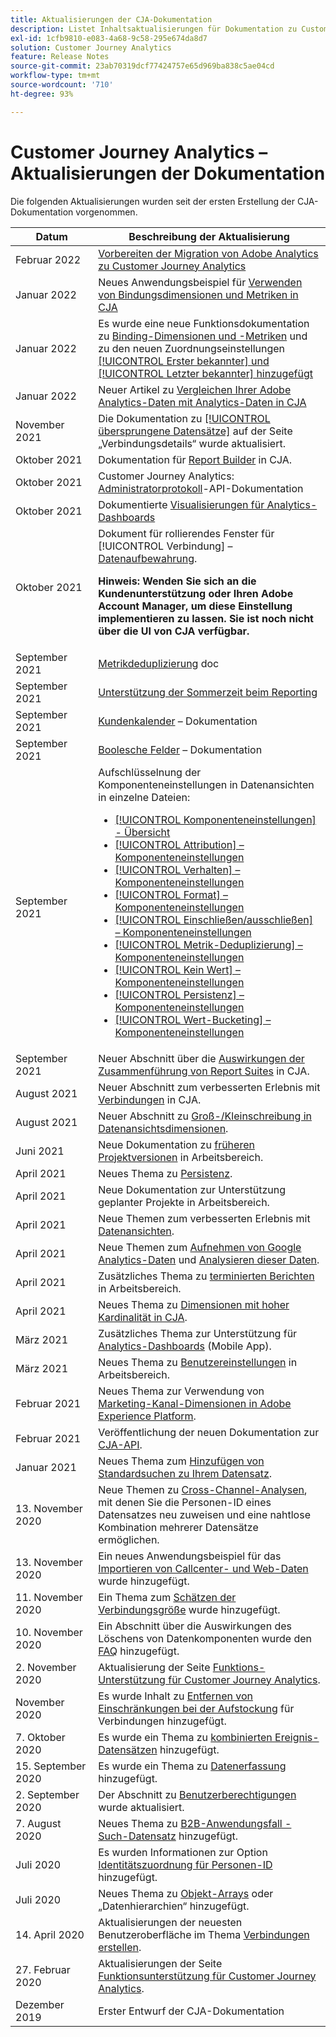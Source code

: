 ```yaml
---
title: Aktualisierungen der CJA-Dokumentation
description: Listet Inhaltsaktualisierungen für Dokumentation zu Customer Journey Analytics auf, die seit Dezember 2019 erfolgt sind.
exl-id: 1cfb9810-e083-4a68-9c58-295e674da8d7
solution: Customer Journey Analytics
feature: Release Notes
source-git-commit: 23ab70319dcf77424757e65d969ba838c5ae04cd
workflow-type: tm+mt
source-wordcount: '710'
ht-degree: 93%

---
```


# Customer Journey Analytics – Aktualisierungen der Dokumentation

Die folgenden Aktualisierungen wurden seit der ersten Erstellung der CJA-Dokumentation vorgenommen.

| Datum | Beschreibung der Aktualisierung |
| --- | --- |
| Februar 2022 | [Vorbereiten der Migration von Adobe Analytics zu Customer Journey Analytics](https://experienceleague.adobe.com/docs/analytics-platform/using/cja-overview/aa-to-cja.html?lang=en) |
| Januar 2022 | Neues Anwendungsbeispiel für [Verwenden von Bindungsdimensionen und Metriken in CJA](/help/use-cases/binding-dimensions-metrics.md) |
| Januar 2022 | Es wurde eine neue Funktionsdokumentation zu [Binding-Dimensionen und -Metriken](https://experienceleague.adobe.com/docs/analytics-platform/using/cja-dataviews/component-settings/persistence.html?lang=de#binding-dimension) und zu den neuen Zuordnungseinstellungen [[!UICONTROL Erster bekannter] und [!UICONTROL Letzter bekannter] hinzugefügt](https://experienceleague.adobe.com/docs/analytics-platform/using/cja-dataviews/component-settings/persistence.html?lang=de#zuordnungs-einstellungen) |
| Januar 2022 | Neuer Artikel zu [Vergleichen Ihrer Adobe Analytics-Daten mit Analytics-Daten in CJA](https://experienceleague.adobe.com/docs/analytics-platform/using/troubleshooting/compare.html?lang=de) |
| November 2021 | Die Dokumentation zu [[!UICONTROL übersprungene Datensätze]](https://experienceleague.adobe.com/docs/analytics-platform/using/cja-connections/manage-connections.html?lang=de#connection-details-settings) auf der Seite „Verbindungsdetails“ wurde aktualisiert. |
| Oktober 2021 | Dokumentation für [Report Builder](https://experienceleague.adobe.com/docs/analytics-platform/using/cja-reportbuilder/report-buider-overview.html?lang=de) in CJA. |
| Oktober 2021 | Customer Journey Analytics: [Administratorprotokoll](https://adobe.io/cja-apis/docs/endpoints/auditlogs/)-API-Dokumentation |
| Oktober 2021 | Dokumentierte [Visualisierungen für Analytics-Dashboards](https://experienceleague.adobe.com/docs/analytics-platform/using/cja-dashboards/create-scorecard.html?lang=de#apply-visualizations) |
| Oktober 2021 | Dokument für rollierendes Fenster für [!UICONTROL Verbindung] – [Datenaufbewahrung](https://experienceleague.adobe.com/docs/analytics-platform/using/cja-connections/manage-connections.html?lang=de#set-rolling-window-for-connection-data-retention).<p>**Hinweis: Wenden Sie sich an die Kundenunterstützung oder Ihren Adobe Account Manager, um diese Einstellung implementieren zu lassen. Sie ist noch nicht über die UI von CJA verfügbar.** |
| September 2021 | [Metrikdeduplizierung](https://experienceleague.adobe.com/docs/analytics-platform/using/cja-dataviews/component-settings/metric-deduplication.html?lang=de) doc |
| September 2021 | [Unterstützung der Sommerzeit beim Reporting](https://experienceleague.adobe.com/docs/analytics-platform/using/cja-dataviews/create-dataview.html?lang=de#calendar) |
| September 2021 | [Kundenkalender](https://experienceleague.adobe.com/docs/analytics-platform/using/cja-dataviews/create-dataview.html?lang=en#calendar) – Dokumentation |
| September 2021 | [Boolesche Felder](https://experienceleague.adobe.com/docs/analytics-platform/using/cja-dataviews/component-settings/behavior.html?lang=de) – Dokumentation |
| September 2021 | Aufschlüsselnung der Komponenteneinstellungen in Datenansichten in einzelne Dateien:<ul><li>[[!UICONTROL Komponenteneinstellungen] - Übersicht](/help/data-views/component-settings/overview.md)</li><li>[[!UICONTROL  Attribution] – Komponenteneinstellungen](/help/data-views/component-settings/attribution.md)</li><li>[[!UICONTROL Verhalten] – Komponenteneinstellungen](/help/data-views/component-settings/behavior.md)</li><li>[[!UICONTROL Format] – Komponenteneinstellungen](/help/data-views/component-settings/format.md)</li><li>[[!UICONTROL Einschließen/ausschließen] – Komponenteneinstellungen](/help/data-views/component-settings/include-exclude-values.md)</li><li>[[!UICONTROL Metrik-Deduplizierung] – Komponenteneinstellungen](/help/data-views/component-settings/metric-deduplication.md)</li><li>[[!UICONTROL Kein Wert] – Komponenteneinstellungen](/help/data-views/component-settings/no-value-options.md)</li><li>[[!UICONTROL Persistenz] – Komponenteneinstellungen](/help/data-views/component-settings/persistence.md)</li><li>[[!UICONTROL Wert-Bucketing] – Komponenteneinstellungen](/help/data-views/component-settings/value-bucketing.md)</li></ul> |
| September 2021 | Neuer Abschnitt über die [Auswirkungen der Zusammenführung von Report Suites](https://experienceleague.adobe.com/docs/analytics-platform/using/cja-overview/cja-faq.html?lang=de#6.-considerations-when-merging-report-suites-in-cja) in CJA. |
| August 2021 | Neuer Abschnitt zum verbesserten Erlebnis mit [Verbindungen](https://experienceleague.adobe.com/docs/analytics-platform/using/cja-connections/manage-connections.html?lang=en) in CJA. |
| August 2021 | Neuer Abschnitt zu [Groß-/Kleinschreibung in Datenansichtsdimensionen](https://experienceleague.adobe.com/docs/analytics-platform/using/cja-dataviews/create-dataview.html?lang=de#configure-behavior-settings). |
| Juni 2021 | Neue Dokumentation zu [früheren Projektversionen](https://experienceleague.adobe.com/docs/analytics-platform/using/cja-workspace/build-workspace-project/save-projects.html?lang=de#previous-version) in Arbeitsbereich. |
| April 2021 | Neues Thema zu [Persistenz](/help/data-views/component-settings/persistence.md). |
| April 2021 | Neue Dokumentation zur Unterstützung geplanter Projekte in Arbeitsbereich. |
| April 2021 | Neue Themen zum verbesserten Erlebnis mit [Datenansichten](/help/data-views/data-views.md). |
| April 2021 | Neue Themen zum [Aufnehmen von Google Analytics-Daten](/help/use-cases/ga-to-cja.md) und [Analysieren dieser Daten](/help/use-cases/ga-to-cja-reporting.md). |
| April 2021 | Zusätzliches Thema zu [terminierten Berichten](/help/analysis-workspace/curate-share/t-schedule-report.md) in Arbeitsbereich. |
| April 2021 | Neues Thema zu [Dimensionen mit hoher Kardinalität in CJA](/help/components/dimensions/high-cardinality.md). |
| März 2021 | Zusätzliches Thema zur Unterstützung für [Analytics-Dashboards](/help/mobile-app/home.md) (Mobile App). |
| März 2021 | Neues Thema zu [Benutzereinstellungen](/help/analysis-workspace/user-preferences.md) in Arbeitsbereich. |
| Februar 2021 | Neues Thema zur Verwendung von [Marketing-Kanal-Dimensionen in Adobe Experience Platform](/help/use-cases/marketing-channels.md). |
| Februar 2021 | Veröffentlichung der neuen Dokumentation zur [CJA-API](https://www.adobe.io/cja-apis/docs/). |
| Januar 2021 | Neues Thema zum [Hinzufügen von Standardsuchen zu Ihrem Datensatz](/help/connections/standard-lookups.md). |
| 13. November 2020 | Neue Themen zu [Cross-Channel-Analysen](/help/connections/cca/overview.md), mit denen Sie die Personen-ID eines Datensatzes neu zuweisen und eine nahtlose Kombination mehrerer Datensätze ermöglichen. |
| 13. November 2020 | Ein neues Anwendungsbeispiel für das [Importieren von Callcenter- und Web-Daten](/help/use-cases/call-center.md) wurde hinzugefügt. |
| 11. November 2020 | Ein Thema zum [Schätzen der Verbindungsgröße](/help/connections/estimate-connection-size.md) wurde hinzugefügt. |
| 10. November 2020 | Ein Abschnitt über die Auswirkungen des Löschens von Datenkomponenten wurde den [FAQ](/help/getting-started/cja-faq.md) hinzugefügt. |
| 2. November 2020 | Aktualisierung der Seite [Funktions-Unterstützung für Customer Journey Analytics](/help/getting-started/cja-aa.md). |
| November 2020 | Es wurde Inhalt zu [Entfernen von Einschränkungen bei der Aufstockung](https://experienceleague.adobe.com/docs/analytics-platform/using/cja-connections/create-connection.html?lang=de#backfill-historical-data) für Verbindungen hinzugefügt. |
| 7. Oktober 2020 | Es wurde ein Thema zu [kombinierten Ereignis-Datensätzen](/help/connections/combined-dataset.md) hinzugefügt. |
| 15. September 2020 | Es wurde ein Thema zu [Datenerfassung](/help/use-cases/data-ingestion.md) hinzugefügt. |
| 2. September 2020 | Der Abschnitt zu [Benutzerberechtigungen](https://experienceleague.adobe.com/docs/analytics-platform/using/cja-overview/cja-overview.html?lang=de) wurde aktualisiert. |
| 7. August 2020 | Neues Thema zu [B2B-Anwendungsfall - Such-Datensatz](/help/use-cases/b2b.md) hinzugefügt. |
| Juli 2020 | Es wurden Informationen zur Option [Identitätszuordnung für Personen-ID](https://experienceleague.adobe.com/docs/analytics-platform/using/cja-connections/create-connection.html?lang=en) hinzugefügt. |
| Juli 2020 | Neues Thema zu [Objekt-Arrays](/help/use-cases/object-arrays.md) oder „Datenhierarchien“ hinzugefügt. |
| 14. April 2020 | Aktualisierungen der neuesten Benutzeroberfläche im Thema [Verbindungen erstellen](/help/connections/create-connection.md). |
| 27. Februar 2020 | Aktualisierungen der Seite [Funktionsunterstützung für Customer Journey Analytics](/help/getting-started/cja-aa.md). |
| Dezember 2019 | Erster Entwurf der CJA-Dokumentation |
